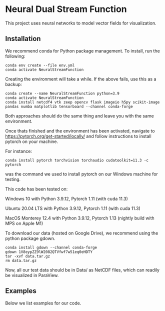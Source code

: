 # Neural Dual Stream Function
This project uses neural networks to model vector fields for visualization.


## Installation

We recommend conda for Python package management. To install, run the following:
```
conda env create --file env.yml
conda activate NeuralStreamFunction
```

Creating the environment will take a while. If the above fails, use this as a backup:
```
conda create --name NeuralStreamFunction python=3.9
conda activate NeuralStreamFunction
conda install netcdf4 vtk zeep opencv flask imageio h5py scikit-image pandas numba matplotlib tensorboard --channel conda-forge
```
Both approaches should do the same thing and leave you with the same environment.

Once thats finished and the environment has been activated, navigate to https://pytorch.org/get-started/locally/ and follow instructions to install pytorch on your machine.

For instance:
```
conda install pytorch torchvision torchaudio cudatoolkit=11.3 -c pytorch
```

was the command we used to install pytorch on our Windows machine for testing.

This code has been tested on:

Windows 10 with Python 3.9.12, Pytorch 1.11 (with cuda 11.3)

Ubuntu 20.04 LTS with Python 3.9.12, Pytorch 1.11 (with cuda 11.3)

MacOS Monterey 12.4 with Python 3.9.12, Pytorch 1.13 (nightly build with MPS on Apple M1)

To download our data (hosted on Google Drive), we recommend using the python package gdown.
```
conda install gdown --channel conda-forge
gdown 1V8eypZZ9lW2082QTVfwf7w51eq0eHDTY
tar -xvf data.tar.gz
rm data.tar.gz
```
Now, all our test data should be in Data/ as NetCDF files, which can readily be visualized in ParaView.

## Examples

Below we list examples for our code.

